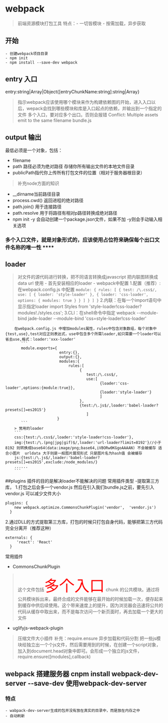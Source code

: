 # webpack
> 前端资源模块打包工具
特点：- 一切皆模块
     - 按需加载，异步获取
## 开始
    - 创建webpack项目目录
    - npm init
    - npm install --save-dev webpack

## entry 入口
entry:string|Array|Object{[entryChunkName:string]:string|Array}
> 指示webpack应该使用哪个模块来作为构建依赖图的开始，进入入口以后，wepack会找到哪些模块和库是入口起点的依赖，并输出到一个指定的文件
多个入口，要对应多个出口。否则会报错 Conflict: Multiple assets emit to the same filename bundle.js
## output 输出
 最低必须是一个对象，包括：
 - filename
 - path 路径必须为绝对路径 存储你所有输出文件的本地文件目录
 - publicPath指代你上传所有打包文件的位置（相对于服务器根目录）
 >补充node方面的知识 
   - __dirname当前路径目录 
   - process.cwd() 返回进程的绝对路径
   - path.join() 用于连接路径
   - path.resolve 用于将路径有相对p路径转换成绝对路径
   - npm init -y 会自动创建一个package.json文件，如果不加 -y则会手动输入相关选项
 ### 多个入口文件，就是对象形式的，应该使用占位符来确保每个出口文件名称的唯一性  ****
 ## loader
 > 对文件的源代码进行转换，把不同语言转换成javascript 把内联图转换成data url
 使用 - 首先安装相应的loader
      - webpack中配置
        1.配置（推荐）:在webpack.config.js 中配置
        ```
         module: {
            rules: [
              {
                test: /\.css$/,
                use: [
                  { loader: 'style-loader' },
                  {
                    loader: 'css-loader',
                    options: {
                      modules: true
                    }
                  }
                ]
              }
            ]
          }
        ```
        2.内联：在每一个import语句中显示指定loader import Styles from 'style-loader!css-loader?modules!./styles.css';
        3.CLI：在shell命令中指定 webpack --module-bind jade-loader --module-bind 'css=style-loader!css-loader'

        在webpack.config.js 中增加modules属性，rules中包含对象数组，每个对象中{test,use},test对应正则表达式，use中包含多个所需loader,如只需要一个loader可以省去use,格式：loader:'xxx-loader'
           ```
           module.exports={
                            entry:{},
                            output:{},
                            modules:{
                                rules:[
                                     {
                                        test:/\.css$/,
                                        use:[
                                              {loader:'css-loader',options:{module:true}},
                                              {loader:'style-loader'}
                                              ]
                                     },
                                     {test:/\.js$/,loader:'babel-loader?presets[]=es2015'}
                                        ]
                           }
           ```
        > 常用的loader
        ```
        css:{test:/\.css$/,loader:'style-loader!css-loader'},
        img:{test:/\.(png|jpg|gif)$/,loader:'url-loader?limit=8192'}//小于8192 则转换成base64(data:image/png;base64,iVBORw0KGgoAAAAN) 不会被缓存 适合小图片  urldata 大于则是一般图片展现形式 只是图片名为hash值 会被缓存
        js:{test:/\.js$/,loader:'babel-loader?presets[]=es2015',exclude:/node_modules/}
        ......
        ```
##plugins
插件的目的是解决loader不能解决的问题
常用插件类型
-提取第三方库，
1.打包之后会多一个vendor.js 然后在引入我们bundle.js之前，要先引入vendor.js 可以减少文件大小
```
plugins: {
    new webpack.optimize.CommonsChunkPlugin('vendor',  'vendor.js')
  }
```
2.通过DLL的方式提取第三方库，打包的时候只打包自身代码，能够把第三方代码完全分离开（推荐这种）
```
externals: {
     'react': 'React'
  }
```
常用插件
- CommonsChunkPlugin
> 这个文件包括<font color=red size=72>多个入口</font> chunk 的公共模块。通过将公共模块拆出来，最终合成的文件能够在最开始的时候加载一次，便存起来到缓存中供后续使用。这个带来速度上的提升，因为浏览器会迅速将公共的代码从缓存中取出来，而不是每次访问一个新页面时，再去加载一个更大的文件
- uglifyjs-webpack-plugin
> 压缩文件大小插件
补充：require.ensure 异步加载和代码分割
>  把一些js模块给独立出一个个js文件，然后需要用到的时候，在创建一个script对象，加入到document.head对象中即可。会形成一个独立的js文件，require.ensure([modules],callback)
## webpack 搭建服务器 cnpm install webpack-dev-server --save-dev  使用webpack-dev-server
### 特点
    - wabpack-dev-server生成的包并没有放在真实的目录中，而是放在内存之中
    - 自动刷新
